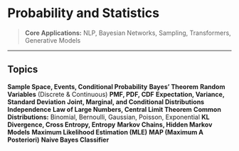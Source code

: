 # Probability and Statistics

> **Core Applications:** NLP, Bayesian Networks, Sampling, Transformers, Generative Models

---

##  Topics 

**Sample Space, Events, Conditional Probability**
**Bayes’ Theorem**
**Random Variables** (Discrete & Continuous)
**PMF, PDF, CDF**
**Expectation, Variance, Standard Deviation**
**Joint, Marginal, and Conditional Distributions**
**Independence**
**Law of Large Numbers, Central Limit Theorem**
**Common Distributions:** Binomial, Bernoulli, Gaussian, Poisson, Exponential
**KL Divergence, Cross Entropy, Entropy**
**Markov Chains, Hidden Markov Models**
**Maximum Likelihood Estimation (MLE)**
**MAP (Maximum A Posteriori)**
**Naive Bayes Classifier**
